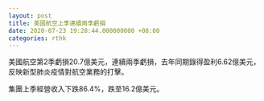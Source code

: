 ```yaml
---
layout: post
title: 美國航空上季連續兩季虧損
date: 2020-07-23 19:28:44.000000000 +08:00
categories: rthk
---
```


美國航空第2季虧損20.7億美元，連續兩季虧損，去年同期錄得盈利6.62億美元，反映新型肺炎疫情對航空業務的打擊。

集團上季經營收入下跌86.4%，跌至16.2億美元。
